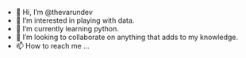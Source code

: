 - 👋 Hi, I’m @thevarundev
- 👀 I’m interested in playing with data.
- 🌱 I’m currently learning python.
- 💞️ I’m looking to collaborate on anything that adds to my knowledge.
- 📫 How to reach me ...

<!---
thevarundev/thevarundev is a ✨ special ✨ repository because its `README.md` (this file) appears on your GitHub profile.
You can click the Preview link to take a look at your changes.
--->
